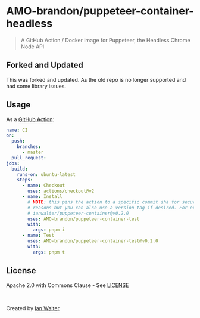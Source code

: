 # AMO-brandon/puppeteer-container-headless
> A GitHub Action / Docker image for Puppeteer, the Headless Chrome Node API

## Forked and Updated

This was forked and updated. As the old repo is no longer supported and had some library issues.

## Usage

As a [GitHub Action][actionsUrl]:

```yml
name: CI
on:
  push:
    branches:
      - master
  pull_request:
jobs:
  build:
    runs-on: ubuntu-latest
    steps:
      - name: Checkout
        uses: actions/checkout@v2
      - name: Install
        # NOTE: this pins the action to a specific commit sha for security
        # reasons but you can also use a version tag if desired. For example:
        # ianwalter/puppeteer-container@v0.2.0
        uses: AMO-brandon/puppeteer-container-test
        with:
          args: pnpm i
      - name: Test
        uses: AMO-brandon/puppeteer-container-test@v0.2.0
        with:
          args: pnpm t
```

## License

Apache 2.0 with Commons Clause - See [LICENSE][licenseUrl]

&nbsp;

Created by [Ian Walter](https://ianwalter.dev)

[buildkiteUrl]: https://github.com/buildkite/docker-puppeteer
[troubleshootingUrl]: https://github.com/GoogleChrome/puppeteer/blob/main/docs/troubleshooting.md
[actionsUrl]: https://github.com/features/actions
[licenseUrl]: https://github.com/ianwalter/puppeteer-container/blob/master/LICENSE
